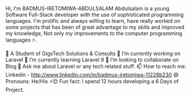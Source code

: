 Hi, I'm BADMUS-IRETOMIWA-ABDULSALAM
Abdulsalam is a young Software Full-Stack developer with the use of sophisticated programming languages. I'm prolific and always willing to learn, have really worked on some projects that has been of great advantage to my skills and improved my knowledge, Not only my improvements to the computer programming languages ⚡.

🔭 A Student of GigsTech Solutions & Consults
🔭 I’m currently working on Laravel
🌱 I’m currently learning Laravel 9
👯 I’m looking to collaborate on Blog
💬 Ask me about Laravel or any tech related stuff.
📫 How to reach me: Linkedin - http://www.linkedin.com/in/badmus-iretomiwa-11228b230
😄 Pronouns: He/His
⚡:blush: Fun fact: I spend 12 hours developing a 6 Days of Project.
